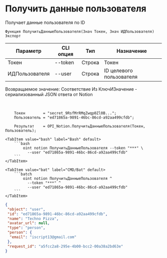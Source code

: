 ﻿---
sidebar_position: 2
---

# Получить данные пользователя
 Получает данные пользователя по ID



`Функция ПолучитьДанныеПользователя(Знач Токен, Знач ИДПользователя) Экспорт`

  | Параметр | CLI опция | Тип | Назначение |
  |-|-|-|-|
  | Токен | --token | Строка | Токен |
  | ИДПользователя | --user | Строка | ID целевого пользователя |

  
  Возвращаемое значение:   Соответствие Из КлючИЗначение - сериализованный JSON ответа от Notion

<br/>




```bsl title="Пример кода"
    Токен        = "secret_9RsfMrRMqZwqp0Zl0B...";
    Пользователь = "ed71865a-9891-46bc-86cd-a92aa499cfdb";

    Результат    = OPI_Notion.ПолучитьДанныеПользователя(Токен, Пользователь);
```
    

 <Tabs>
  
    <TabItem value="bash" label="Bash" default>
        ```bash
            oint notion ПолучитьДанныеПользователя --token "***" \
              --user "ed71865a-9891-46bc-86cd-a92aa499cfdb"
        ```
    </TabItem>
  
    <TabItem value="bat" label="CMD/Bat" default>
        ```batch
            oint notion ПолучитьДанныеПользователя ^
              --token "***" ^
              --user "ed71865a-9891-46bc-86cd-a92aa499cfdb"
        ```
    </TabItem>
</Tabs>


```json title="Результат"
{
 "object": "user",
 "id": "ed71865a-9891-46bc-86cd-a92aa499cfdb",
 "name": "Techno Pizza",
 "avatar_url": null,
 "type": "person",
 "person": {
  "email": "iscript13@gmail.com"
 },
 "request_id": "a5fcc2a8-295e-4b00-bcc2-00a38a2bd63e"
}
```
